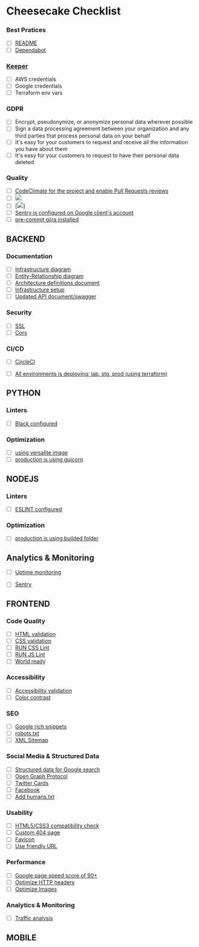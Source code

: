 # Cheesecake Checklist

### Best Pratices
- [ ] [README]()
- [ ] [Dependabot]()

### [Keeper](https://www.keepersecurity.com/)
- [ ] AWS credentials
- [ ] Google credentials
- [ ] Terraform env vars

### GDPR
- [ ] Encrypt, pseudonymize, or anonymize personal data wherever possible
- [ ] Sign a data processing agreement between your organization and any third parties that process personal data on your behalf
- [ ] It's easy for your customers to request and receive all the information you have about them
- [ ] It's easy for your customers to request to have their personal data deleted

### Quality
- [ ] [CodeClimate for the project and enable Pull Requests reviews](https://codeclimate.com/github/codeclimate/codeclimate/badges)
- [ ] [<a href="https://codeclimate.com/github/codeclimate/codeclimate/maintainability"><img src="https://api.codeclimate.com/v1/badges/a99a88d28ad37a79dbf6/maintainability" /></a>]()
- [ ] [<a href="https://codeclimate.com/github/codeclimate/codeclimate/test_coverage"><img src="https://api.codeclimate.com/v1/badges/a99a88d28ad37a79dbf6/test_coverage" /></a>]
- [ ] [Sentry is configured on Google client's account]()
- [ ] [pre-commit gjira installed](https://github.com/benmezger/gjira)

## BACKEND

### Documentation

- [ ] [Infrastructure diagram]()
- [ ] [Entity-Relationship diagram]()
- [ ] [Architecture definitions document]()
- [ ] [Infrastructure setup]()
- [ ] [Updated API document/swagger]()

### Security
- [ ] [SSL]()
- [ ] [Cors]()

### CI/CD
- [ ] [CircleCI](https://circleci.com/docs/2.0/status-badges/#creating-badges-for-private-repositories)
<!-- [![CircleCI](https://circleci.com/<VCS>/<ORG_NAME>/<PROJECT_NAME>.svg?style=svg&circle-token=<YOUR_STATUS_API_TOKEN> -->
- [ ] [All environments is deploying: lab, stg, prod (using terraform)]()

## PYTHON

### Linters
- [ ] [Black configured]()

### Optimization
- [ ] [using versalite image]()
- [ ] [production is using guicorn]()

## NODEJS

### Linters
- [ ] [ESLINT configured]()

### Optimization
- [ ] [production is using builded folder]()

## Analytics & Monitoring

- [ ] [Uptime monitoring](https://uptimerobot.com/)
- [ ] [Sentry]()


## FRONTEND

### Code Quality
- [ ] [HTML validation](https://validator.w3.org/)
- [ ] [CSS validation](https://jigsaw.w3.org/css-validator/)
- [ ] [RUN CSS Lint]()
- [ ] [RUN JS Lint]()
- [ ] [World ready](https://validator.w3.org/i18n-checker/)

### Accessibility
- [ ] [Accessibility validation](https://achecker.ca/checker/index.php)
- [ ] [Color contrast](https://webaim.org/resources/contrastchecker/)

### SEO
- [ ] [Google rich snippets](https://search.google.com/test/rich-results)
- [ ] [robots.txt]()
- [ ] [XML Sitemap](https://www.xml-sitemaps.com/)

### Social Media & Structured Data
- [ ] [Structured data for Google search]()
- [ ] [Open Graph Protocol]()
- [ ] [Twitter Cards](https://developer.twitter.com/en/docs/tweets/optimize-with-cards/overview/abouts-cards)
- [ ] [Facebook](https://developers.facebook.com/docs/sharing/webmasters#markup)
- [ ] [Add humans.txt]()

### Usability
- [ ] [HTML5/CSS3 compatibility check](https://validator.w3.org/i18n-checker/)
- [ ] [Custom 404 page]()
- [ ] [Favicon](https://realfavicongenerator.net/)
- [ ] [Use friendly URL]()

### Performance
- [ ] [Google page speed score of 90+](https://developers.google.com/speed/pagespeed/insights/)
- [ ] [Optimize HTTP headers](https://redbot.org/)
- [ ] [Optimize Images](https://pageweight.imgix.com/)

### Analytics & Monitoring
- [ ] [Traffic analysis](https://marketingplatform.google.com/about/analytics/)


## MOBILE
